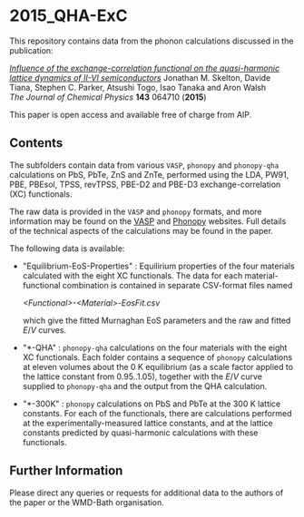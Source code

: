 2015_QHA-ExC
============

This repository contains data from the phonon calculations discussed in the publication:

[*Influence of the exchange-correlation functional on the quasi-harmonic lattice dynamics of II-VI semiconductors*](http://scitation.aip.org/content/aip/journal/jcp/143/6/10.1063/1.4928058?TRACK=RSS) 
Jonathan M. Skelton, Davide Tiana, Stephen C. Parker, Atsushi Togo, Isao Tanaka and Aron Walsh  
*The Journal of Chemical Physics* **143** 064710 (**2015**)

This paper is open access and available free of charge from AIP.


Contents
------------
The subfolders contain data from various `VASP`, `phonopy` and `phonopy-qha` calculations on PbS, PbTe, ZnS and ZnTe, performed using the LDA, PW91, PBE, PBEsol, TPSS, revTPSS, PBE-D2 and PBE-D3 exchange-correlation (XC) functionals.

The raw data is provided in the `VASP` and `phonopy` formats, and more information may be found on the [VASP](https://www.vasp.at/) and [Phonopy](http://phonopy.sourceforge.net/) websites. Full details of the technical aspects of the calculations may be found in the paper.

The following data is available:

- "Equilibrium-EoS-Properties" : Equilirium properties of the four materials calculated with the eight XC functionals. The data for each material-functional combination is contained in separate CSV-format files named

    *\<Functional\>-\<Material\>-EosFit.csv*

    which give the fitted Murnaghan EoS parameters and the raw and fitted *E*/*V* curves.

- "\*-QHA" : `phonopy-qha` calculations on the four materials with the eight XC functionals. Each folder contains a sequence of `phonopy` calculations at eleven volumes about the 0 K equilibrium (as a scale factor applied to the lattice constant from 0.95..1.05), together with the *E*/*V* curve supplied to `phonopy-qha` and the output from the QHA calculation.

- "\*-300K" : `phonopy` calculations on PbS and PbTe at the 300 K lattice constants. For each of the functionals, there are calculations performed at the experimentally-measured lattice constants, and at the lattice constants predicted by quasi-harmonic calculations with these functionals.


Further Information
-------------------
Please direct any queries or requests for additional data to the authors of the paper or the WMD-Bath organisation.
